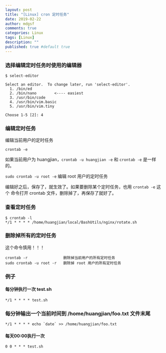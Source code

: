 ```yaml
---
layout: post
title: "[Linux] cron 定时任务"
date: 2019-02-22
author: mdgsf
comments: true
categories: Linux
tags: [Linux]
description: ""
published: true #default true
---
```


### 选择编辑定时任务时使用的编辑器

```
$ select-editor

Select an editor.  To change later, run 'select-editor'.
  1. /bin/ed
  2. /bin/nano        <---- easiest
  3. /usr/bin/code
  4. /usr/bin/vim.basic
  5. /usr/bin/vim.tiny

Choose 1-5 [2]: 4
```

### 编辑定时任务

编辑当前用户的定时任务

```
crontab -e
```

如果当前用户为 huangjian，`crontab -u huangjian -e` 和 `crontab -e` 是一样的。

`sudo crontab -u root -e` 编辑 root 用户的定时任务

编辑好之后，保存了，就生效了。如果要删除某个定时任务，也用 `crontab -e` 这个
命令打开 crontab 文件，删除掉了，再保存了就好了。

### 查看定时任务

```
$ crontab -l
*/1 * * * * /home/huangjian/local/BashUtils/nginx/rotate.sh
```

### 删除掉所有的定时任务

这个命令慎用！！！

```
crontab -r                删除掉当前用户的所有定时任务
sudo crontab -u root -r   删除掉 root 用户的所有定时任务
```

### 例子

#### 每分钟执行一次 test.sh

```
*/1 * * * * test.sh
```

### 每分钟输出一个当前时间到 /home/huangjian/foo.txt 文件末尾

```
*/1 * * * * echo `date` >> /home/huangjian/foo.txt
```

#### 每天00:00执行一次

```
0 0 * * * test.sh
```

